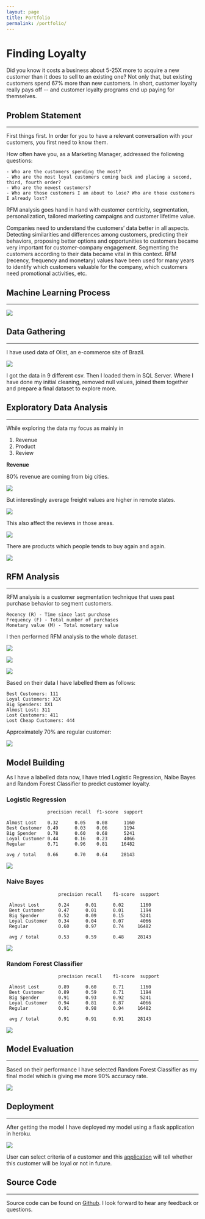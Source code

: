 ```yaml
---
layout: page
title: Portfolio
permalink: /portfolio/
---
```


# Finding Loyalty

Did you know it costs a business about 5-25X more to acquire a new customer than it does to sell to an existing one? Not only that, but existing customers spend 67% more than new customers. In short, customer loyalty really pays off -- and customer loyalty programs end up paying for themselves.

## Problem Statement
---
First things first. In order for you to have a relevant conversation with your customers, you first need to know them.

How often have you, as a Marketing Manager, addressed the following questions:

    - Who are the customers spending the most?
    - Who are the most loyal customers coming back and placing a second, third, fourth order?
    - Who are the newest customers?
    - Who are those customers I am about to lose? Who are those customers I already lost?

RFM analysis goes hand in hand with customer centricity, segmentation, personalization, tailored marketing campaigns and customer lifetime value.

Companies need to understand the customers’ data better in all aspects. Detecting similarities and differences among customers, predicting their behaviors, proposing better options and opportunities to customers became very important for customer-company engagement. Segmenting the customers according to their data became vital in this context. RFM (recency, frequency and monetary) values have been used for many years to identify which customers valuable for the company, which customers need promotional activities, etc.

## Machine Learning Process
---

![](/img/method.png)

##  Data Gathering
---
I have used data of Olist, an e-commerce site of Brazil.

![](/img/orm.png)

I got the data in 9 different csv. Then I loaded them in SQL Server. Where I have done my initial cleaning, removed null values, joined them together and prepare a final dataset to explore more.

##  Exploratory Data Analysis
---

While exploring the data my focus as mainly in

1. Revenue
2. Product
3. Review

**Revenue**

80% revenue are coming from big cities.

![](/img/revenueperstate.png)

But interestingly average freight values are higher in remote states.

![](/img/avgfrgtperstate.png)

This also affect the reviews in those areas.

![](/img/reviewscore.png)

There are products which people tends to buy again and again.

![](/img/product.png)

## RFM Analysis
---
RFM analysis is a customer segmentation technique that uses past purchase behavior to segment customers.

    Recency (R) - Time since last purchase
    Frequency (F) - Total number of purchases
    Monetary value (M) - Total monetary value

I then performed RFM analysis to the whole dataset.

![](/img/recent.png)

![](/img/frequent.png)

![](/img/monetary.png)

Based on their data I have labelled them as follows:    

    Best Customers: 111
    Loyal Customers: X1X
    Big Spenders: XX1
    Almost Lost: 311
    Lost Customers: 411
    Lost Cheap Customers: 444

Approximately 70% are regular customer:

![](/img/segment.png)

## Model Building

As I have a labelled data now, I have tried Logistic Regression, Naibe Bayes and Random Forest Classifier to predict customer loyalty.

### Logistic Regression

                   precision recall  f1-score  support

    Almost Lost    0.32      0.05    0.08      1160
    Best Customer  0.49      0.03    0.06      1194
    Big Spender    0.78      0.60    0.68      5241
    Loyal Customer 0.44      0.16    0.23      4066
    Regular        0.71      0.96    0.81     16482

    avg / total    0.66      0.70    0.64     28143

![](/img/logisticregression.png)

### Naive Bayes

                       precision recall    f1-score  support

     Almost Lost       0.24      0.01      0.02      1160
     Best Customer     0.47      0.01      0.01      1194
     Big Spender       0.52      0.09      0.15      5241
     Loyal Customer    0.34      0.04      0.07      4066
     Regular           0.60      0.97      0.74     16482

     avg / total       0.53      0.59      0.48     28143

![](/img/naivebayes.png)

### Random Forest Classifier

                       precision recall    f1-score  support

     Almost Lost       0.89      0.60      0.71      1160
     Best Customer     0.89      0.59      0.71      1194
     Big Spender       0.91      0.93      0.92      5241
     Loyal Customer    0.94      0.81      0.87      4066
     Regular           0.91      0.98      0.94     16482

     avg / total       0.91      0.91      0.91     28143

![](/img/randomforest.png)

## Model Evaluation
---

Based on their performance I have selected Random Forest Classifier as my final model which is giving me more 90% accuracy rate.

![](/img/modelcomparison.png)

## Deployment
---
After getting the model I have deployed my model using a flask application in heroku.

![](/img/deploy.png)

User can select criteria of a customer and this [application](https://find-customer-loyalty.herokuapp.com/#) will tell whether this customer will be loyal or not in future.

## Source Code
---
Source code can be found on [Github](https://github.com/ikfaisal/find-loyal-customer.git). I look forward to hear any feedback or questions.
